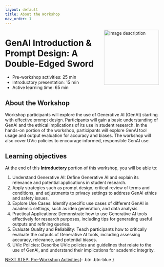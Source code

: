 ```yaml
---
layout: default
title: About the Workshop 
nav_order: 1
---
```

<img src="images/gen-ai-workshop-logo.png" style="float:right;width:180px;" alt="image description">

# GenAI Introduction & Prompt Design: A Double-Edged Sword

- Pre-workshop activities: 25 min 
- Introductory presentation: 15 min
- Active learning time: 65 min

## About the Workshop 

Workshop participants will explore the use of Generative AI (GenAI) starting with effective prompt design. Participants will gain a basic understanding of GenAI and the ethical implications of its use in student research. In the hands-on portion of the workshop, participants will explore GenAI tool usage and output evaluation for accuracy and biases. The workshop will also cover UVic policies to encourage informed, responsible GenAI use.

## Learning objectives

At the end of this **Introductory** portion of this workshop, you will be able to:

1. Understand Generative AI: Define Generative AI and explain its relevance and potential applications in student research.
2. Apply strategies such as prompt design, critical review of terms and conditions, and adjustments to privacy settings to address GenAI ethics and safety issues.
3. Explore Use Cases: Identify specific use cases of different GenAI in academic settings, such as idea generation, and data analysis.
4. Practical Applications: Demonstrate how to use Generative AI tools effectively for research purposes, including tips for generating useful outputs and refining queries.
5. Evaluate Quality and Reliability: Teach participants how to critically evaluate the outputs of Generative AI tools, including assessing accuracy, relevance, and potential biases.
6. UVic Policies: Describe UVic policies and guidelines that relate to the use of GenAI, and understand their implications for academic integrity.
 
[NEXT STEP: Pre-Workshop Activities](pre-workshop.html){: .btn .btn-blue }
